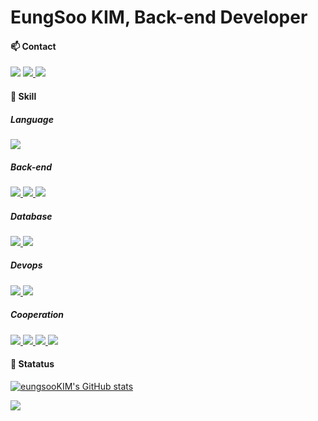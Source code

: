 
# EungSoo KIM, Back-end Developer


#### 📫 Contact


<img src="https://img.shields.io/badge/📞 010--9854--7456-brightgreen?style=flat-square&logo=" />

<a href="https://aspiring-property-bd1.notion.site/e802d747545349bda2257c9c06d5424f" style="display: inline">
    <img src="https://img.shields.io/badge/Blog-20C997?style=flat-square&logo=Storyblok&logoColor=white" />
</a>
<a href="mailto:mascoeskim@gmail.com" style="display: inline">
    <img src="https://img.shields.io/badge/Gmail-EA4335?style=flat-square&logo=Gmail&logoColor=white" />
</a>



#### 🌟 Skill
##### *Language*
<a href="https://github.com/topics/javascript" style="display: inline">
    <img src="https://img.shields.io/badge/JavaScript-F7DF1E?style=flat-square&logo=JavaScript&logoColor=white" />
</a>

##### *Back-end*
<a href="https://github.com/nodejs" style="display: inline">
    <img src="https://img.shields.io/badge/Node.js-339933?style=flat-square&logo=Node.js&logoColor=white" />
</a>
<a href="https://github.com/expressjs" style="display: inline">
    <img src="https://img.shields.io/badge/Express-02143?style=flat-square&logo=Express&logoColor=" />

<a href="https://github.com/aws" style="display: inline">
    <img src="https://img.shields.io/badge/Amazon AWS-232F3E?style=flat-square&logo=Amazon AWS&logoColor=white" />
</a>
<!-- <a href="https://github.com/docker" style="display: inline">
    <img src="https://img.shields.io/badge/Docker-2496ED?style=flat-square&logo=Docker&logoColor=white"/>
</a> -->

##### *Database*
<a href="" style="display: inline">
<a href="https://github.com/mysql" style="display: inline">
    <img src="https://img.shields.io/badge/MySQL-4479A1?style=flat-square&logo=MySQL&logoColor=white" />
</a>

<a href="https://github.com/mariadb" style="display: inline">
    <img src="https://img.shields.io/badge/MariaDB-003545?style=flat-square&logo=MariaDB&logoColor=white" />
</a>


##### *Devops*
<a href="" style="display: inline">
    <img src="https://img.shields.io/badge/Docker-4A154B?style=flat-square&logo=docker&logoColor=" />
</a>
<a href="https://github.com/git" style="display: inline">
    <img src="https://img.shields.io/badge/Git-F05032?style=flat-square&logo=Git&logoColor=white" />
</a>


##### *Cooperation*
<a href="" style="display: inline">
    <img src="https://img.shields.io/badge/Slack-4A154B?style=flat-square&logo=Slack&logoColor=" />
</a>
<a href="" style="display: inline">
    <img src="https://img.shields.io/badge/Postman-FF4C37?style=flat-square&logo=Postman&logoColor=white" />
</a>
<a href="" style="display: inline">
    <img src="https://img.shields.io/badge/Notion-063423?style=flat-square&logo=Notion&logoColor=white" />
</a>
<a href="" style="display: inline">
    <img src="https://img.shields.io/badge/Trello-01350?style=flat-square&logo=trello&logoColor=white" />
</a>


#### 🔭 Statatus




[![eungsooKIM's GitHub stats](https://github-readme-stats.vercel.app/api?username=eungsooKIM&show_icons=true&theme=radical)](https://github.com/eungsooKIM/github-readme-stats)

<a href="https://github.com/anuraghazra/github-readme-stats">
    <img src ="https://github-readme-stats.vercel.app/api/top-langs/?username=eungsooKIM&layout=compact&theme=dark&show_icons=true" />
</a>
